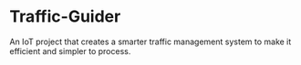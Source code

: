 # Traffic-Guider
An IoT project that creates a smarter traffic management system to make it efficient and   simpler to process.
